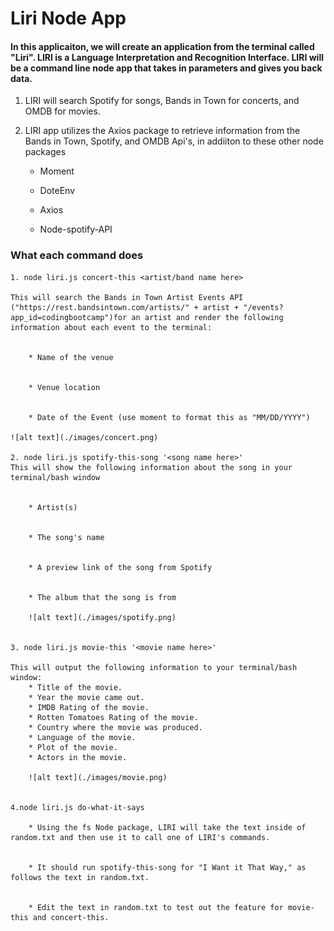 

# Liri Node App

#### In this applicaiton, we will create an application from the terminal called "Liri". LIRI is a Language Interpretation and Recognition Interface. LIRI will be a command line node app that takes in parameters and gives you back data.

1. LIRI will search Spotify for songs, Bands in Town for concerts, and OMDB for movies.

2. LIRI app utilizes the Axios package to retrieve information from the Bands in Town, Spotify, and OMDB Api's, in addiiton to these other
node packages

    * Moment

    * DoteEnv

    * Axios

    * Node-spotify-API


### What each command does

    1. node liri.js concert-this <artist/band name here>

    This will search the Bands in Town Artist Events API ("https://rest.bandsintown.com/artists/" + artist + "/events?app_id=codingbootcamp")for an artist and render the following information about each event to the terminal:


        * Name of the venue


        * Venue location


        * Date of the Event (use moment to format this as "MM/DD/YYYY")

    ![alt text](./images/concert.png)

    2. node liri.js spotify-this-song '<song name here>'
    This will show the following information about the song in your terminal/bash window


        * Artist(s)


        * The song's name


        * A preview link of the song from Spotify


        * The album that the song is from

        ![alt text](./images/spotify.png)


    3. node liri.js movie-this '<movie name here>'

    This will output the following information to your terminal/bash window:
        * Title of the movie.
        * Year the movie came out.
        * IMDB Rating of the movie.
        * Rotten Tomatoes Rating of the movie.
        * Country where the movie was produced.
        * Language of the movie.
        * Plot of the movie.
        * Actors in the movie.

        ![alt text](./images/movie.png)


    4.node liri.js do-what-it-says

        * Using the fs Node package, LIRI will take the text inside of random.txt and then use it to call one of LIRI's commands.


        * It should run spotify-this-song for "I Want it That Way," as follows the text in random.txt.


        * Edit the text in random.txt to test out the feature for movie-this and concert-this.








